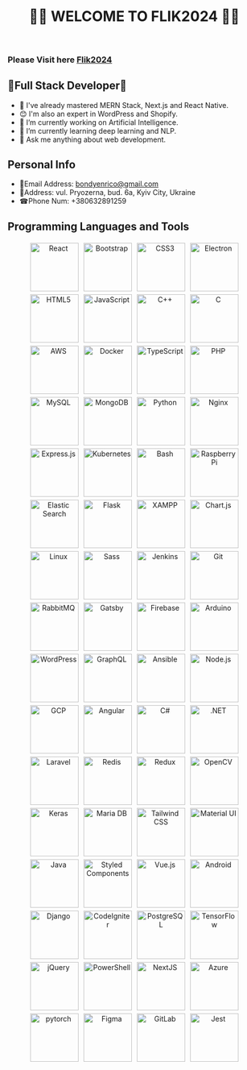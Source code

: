 # <div align="center">👋🎉 WELCOME TO FLIK2024 🎉👋<div>

<br/>

### Please Visit here <a href="https://github.com/Flik2024">Flik2024</a>

## 💎Full Stack Developer💎

- 👀 I've already mastered MERN Stack, Next.js and React Native.
- 😊 I'm also an expert in WordPress and Shopify.
- 💞️ I’m currently working on Artificial Intelligence.
- 🌱 I’m currently learning deep learning and NLP.
- 🔔 Ask me anything about web development.
<!---
Flik2024/Flik2024 is a ✨ special ✨ repository because its `README.md` (this file) appears on your GitHub profile.
You can click the Preview link to take a look at your changes.
--->

## Personal Info

- 📲Email Address: bondyenrico@gmail.com
- 🎪Address: vul. Pryozerna, bud. 6a, Kyiv City, Ukraine
- ☎Phone Num: +380632891259

## Programming Languages and Tools

<div align="center">  
<a href="https://reactjs.org/" target="_blank"><img style="margin: 3px" src="https://profilinator.rishav.dev/skills-assets/react-original-wordmark.svg" alt="React" height="96" /></a>  
<a href="https://getbootstrap.com/docs/3.4/javascript/" target="_blank"><img style="margin: 3px" src="https://profilinator.rishav.dev/skills-assets/bootstrap-plain.svg" alt="Bootstrap" height="96" /></a>  
<a href="https://www.w3schools.com/css/" target="_blank"><img style="margin: 3px" src="https://profilinator.rishav.dev/skills-assets/css3-original-wordmark.svg" alt="CSS3" height="96" /></a>  
<a href="https://www.electronjs.org/" target="_blank"><img style="margin: 3px" src="https://profilinator.rishav.dev/skills-assets/electron-original.svg" alt="Electron" height="96" /></a>  
<a href="https://en.wikipedia.org/wiki/HTML5" target="_blank"><img style="margin: 3px" src="https://profilinator.rishav.dev/skills-assets/html5-original-wordmark.svg" alt="HTML5" height="96" /></a>  
<a href="https://www.javascript.com/" target="_blank"><img style="margin: 3px" src="https://profilinator.rishav.dev/skills-assets/javascript-original.svg" alt="JavaScript" height="96" /></a>  
<a href="https://www.cplusplus.com/" target="_blank"><img style="margin: 3px" src="https://profilinator.rishav.dev/skills-assets/cplusplus-original.svg" alt="C++" height="96" /></a>  
<a href="https://www.cprogramming.com/" target="_blank"><img style="margin: 3px" src="https://profilinator.rishav.dev/skills-assets/c-original.svg" alt="C" height="96" /></a>  
<a href="https://aws.amazon.com/" target="_blank"><img style="margin: 3px" src="https://profilinator.rishav.dev/skills-assets/amazonwebservices-original-wordmark.svg" alt="AWS" height="96" /></a>  
<a href="https://www.docker.com/" target="_blank"><img style="margin: 3px" src="https://profilinator.rishav.dev/skills-assets/docker-original-wordmark.svg" alt="Docker" height="96" /></a>  
<a href="https://www.typescriptlang.org/" target="_blank"><img style="margin: 3px" src="https://profilinator.rishav.dev/skills-assets/typescript-original.svg" alt="TypeScript" height="96" /></a>  
<a href="https://www.php.net/" target="_blank"><img style="margin: 3px" src="https://profilinator.rishav.dev/skills-assets/php-original.svg" alt="PHP" height="96" /></a>  
<a href="https://www.mysql.com/" target="_blank"><img style="margin: 3px" src="https://profilinator.rishav.dev/skills-assets/mysql-original-wordmark.svg" alt="MySQL" height="96" /></a>  
<a href="https://www.mongodb.com/" target="_blank"><img style="margin: 3px" src="https://profilinator.rishav.dev/skills-assets/mongodb-original-wordmark.svg" alt="MongoDB" height="96" /></a>  
<a href="https://www.python.org/" target="_blank"><img style="margin: 3px" src="https://profilinator.rishav.dev/skills-assets/python-original.svg" alt="Python" height="96" /></a>  
<a href="https://www.nginx.com/" target="_blank"><img style="margin: 3px" src="https://profilinator.rishav.dev/skills-assets/nginx-original.svg" alt="Nginx" height="96" /></a>  
<a href="https://expressjs.com/" target="_blank"><img style="margin: 3px" src="https://profilinator.rishav.dev/skills-assets/express-original-wordmark.svg" alt="Express.js" height="96" /></a>  
<a href="https://kubernetes.io/" target="_blank"><img style="margin: 3px" src="https://profilinator.rishav.dev/skills-assets/kubernetes-icon.svg" alt="Kubernetes" height="96" /></a>  
<a href="https://www.gnu.org/software/bash/" target="_blank"><img style="margin: 3px" src="https://profilinator.rishav.dev/skills-assets/gnu_bash-icon.svg" alt="Bash" height="96" /></a>  
<a href="https://www.raspberrypi.org/" target="_blank"><img style="margin: 3px" src="https://profilinator.rishav.dev/skills-assets/raspberrypi.png" alt="Raspberry Pi" height="96" /></a>  
<a href="https://www.elastic.co/" target="_blank"><img style="margin: 3px" src="https://profilinator.rishav.dev/skills-assets/elasticsearch.png" alt="Elastic Search" height="96" /></a>  
<a href="https://flask.palletsprojects.com/" target="_blank"><img style="margin: 3px" src="https://profilinator.rishav.dev/skills-assets/flask.png" alt="Flask" height="96" /></a>  
<a href="https://www.apachefriends.org/" target="_blank"><img style="margin: 3px" src="https://profilinator.rishav.dev/skills-assets/xampp.png" alt="XAMPP" height="96" /></a>  
<a href="https://www.chartjs.org/" target="_blank"><img style="margin: 3px" src="https://profilinator.rishav.dev/skills-assets/logo-title.svg" alt="Chart.js" height="96" /></a>  
<a href="https://www.linux.org/" target="_blank"><img style="margin: 3px" src="https://profilinator.rishav.dev/skills-assets/linux-original.svg" alt="Linux" height="96" /></a>  
<a href="https://sass-lang.com/" target="_blank"><img style="margin: 3px" src="https://profilinator.rishav.dev/skills-assets/sass-original.svg" alt="Sass" height="96" /></a>  
<a href="https://www.jenkins.io/" target="_blank"><img style="margin: 3px" src="https://profilinator.rishav.dev/skills-assets/jenkins-icon.svg" alt="Jenkins" height="96" /></a>  
<a href="https://github.com/" target="_blank"><img style="margin: 3px" src="https://profilinator.rishav.dev/skills-assets/git-scm-icon.svg" alt="Git" height="96" /></a>  
<a href="https://www.rabbitmq.com/" target="_blank"><img style="margin: 3px" src="https://profilinator.rishav.dev/skills-assets/rabbitmq-icon.svg" alt="RabbitMQ" height="96" /></a>  
<a href="https://www.gatsbyjs.com/" target="_blank"><img style="margin: 3px" src="https://profilinator.rishav.dev/skills-assets/gatsby.png" alt="Gatsby" height="96" /></a>  
<a href="https://firebase.google.com/" target="_blank"><img style="margin: 3px" src="https://profilinator.rishav.dev/skills-assets/firebase.png" alt="Firebase" height="96" /></a>  
<a href="https://www.arduino.cc/" target="_blank"><img style="margin: 3px" src="https://profilinator.rishav.dev/skills-assets/arduino.png" alt="Arduino" height="96" /></a>  
<a href="https://wordpress.com/" target="_blank"><img style="margin: 3px" src="https://profilinator.rishav.dev/skills-assets/wordpress.png" alt="WordPress" height="96" /></a>  
<a href="https://graphql.org/" target="_blank"><img style="margin: 3px" src="https://profilinator.rishav.dev/skills-assets/graphql.png" alt="GraphQL" height="96" /></a>  
<a href="https://www.ansible.com/" target="_blank"><img style="margin: 3px" src="https://profilinator.rishav.dev/skills-assets/ansible.png" alt="Ansible" height="96" /></a>  
<a href="https://nodejs.org/" target="_blank"><img style="margin: 3px" src="https://profilinator.rishav.dev/skills-assets/nodejs-original-wordmark.svg" alt="Node.js" height="96" /></a>  
<a href="https://cloud.google.com/" target="_blank"><img style="margin: 3px" src="https://profilinator.rishav.dev/skills-assets/google_cloud-icon.svg" alt="GCP" height="96" /></a>  
<a href="https://angular.io/" target="_blank"><img style="margin: 3px" src="https://profilinator.rishav.dev/skills-assets/angularjs-original.svg" alt="Angular" height="96" /></a>  
<a href="https://docs.microsoft.com/en-us/dotnet/csharp/" target="_blank"><img style="margin: 3px" src="https://profilinator.rishav.dev/skills-assets/csharp-original.svg" alt="C#" height="96" /></a>  
<a href="https://dotnet.microsoft.com/download/dotnet-framework" target="_blank"><img style="margin: 3px" src="https://profilinator.rishav.dev/skills-assets/dot-net-original-wordmark.svg" alt=".NET" height="96" /></a>  
<a href="https://laravel.com/" target="_blank"><img style="margin: 3px" src="https://profilinator.rishav.dev/skills-assets/laravel-plain-wordmark.svg" alt="Laravel" height="96" /></a>  
<a href="https://redis.io/" target="_blank"><img style="margin: 3px" src="https://profilinator.rishav.dev/skills-assets/redis-original-wordmark.svg" alt="Redis" height="96" /></a>  
<a href="https://redux.js.org/" target="_blank"><img style="margin: 3px" src="https://profilinator.rishav.dev/skills-assets/redux-original.svg" alt="Redux" height="96" /></a>  
<a href="https://opencv.org/" target="_blank"><img style="margin: 3px" src="https://profilinator.rishav.dev/skills-assets/opencv-icon.svg" alt="OpenCV" height="96" /></a>  
<a href="https://keras.io/" target="_blank"><img style="margin: 3px" src="https://profilinator.rishav.dev/skills-assets/keras.png" alt="Keras" height="96" /></a>  
<a href="https://mariadb.org/" target="_blank"><img style="margin: 3px" src="https://profilinator.rishav.dev/skills-assets/mariadb.png" alt="Maria DB" height="96" /></a>  
<a href="https://www.tailwindcss.com/" target="_blank"><img style="margin: 3px" src="https://profilinator.rishav.dev/skills-assets/tailwindcss.svg" alt="Tailwind CSS" height="96" /></a>  
<a href="https://mui.com/" target="_blank"><img style="margin: 3px" src="https://profilinator.rishav.dev/skills-assets/mui.png" alt="Material UI" height="96" /></a>  
<a href="https://www.java.com/" target="_blank"><img style="margin: 3px" src="https://profilinator.rishav.dev/skills-assets/java-original-wordmark.svg" alt="Java" height="96" /></a>  
<a href="https://styled-components.com/" target="_blank"><img style="margin: 3px" src="https://profilinator.rishav.dev/skills-assets/styled-components.png" alt="Styled Components" height="96" /></a>  
<a href="https://vuejs.org/" target="_blank"><img style="margin: 3px" src="https://profilinator.rishav.dev/skills-assets/vuejs-original-wordmark.svg" alt="Vue.js" height="96" /></a>  
<a href="https://www.android.com/intl/en_in/" target="_blank"><img style="margin: 3px" src="https://profilinator.rishav.dev/skills-assets/android-original-wordmark.svg" alt="Android" height="96" /></a>  
<a href="https://www.djangoproject.com/" target="_blank"><img style="margin: 3px" src="https://profilinator.rishav.dev/skills-assets/django-original.svg" alt="Django" height="96" /></a>  
<a href="https://codeigniter.com/" target="_blank"><img style="margin: 3px" src="https://profilinator.rishav.dev/skills-assets/codeigniter.svg" alt="CodeIgniter" height="96" /></a>  
<a href="https://www.postgresql.org/" target="_blank"><img style="margin: 3px" src="https://profilinator.rishav.dev/skills-assets/postgresql-original-wordmark.svg" alt="PostgreSQL" height="96" /></a>  
<a href="https://www.tensorflow.org/" target="_blank"><img style="margin: 3px" src="https://profilinator.rishav.dev/skills-assets/tensorflow-icon.svg" alt="TensorFlow" height="96" /></a>  
<a href="https://jquery.com/" target="_blank"><img style="margin: 3px" src="https://profilinator.rishav.dev/skills-assets/jquery.png" alt="jQuery" height="96" /></a>  
<a href="https://docs.microsoft.com/en-us/powershell/" target="_blank"><img style="margin: 3px" src="https://profilinator.rishav.dev/skills-assets/powershell.png" alt="PowerShell" height="96" /></a>  
<a href="https://nextjs.org/" target="_blank"><img style="margin: 3px" src="https://profilinator.rishav.dev/skills-assets/nextjs.png" alt="NextJS" height="96" /></a>  
<a href="https://azure.microsoft.com/en-in/" target="_blank"><img style="margin: 3px" src="https://profilinator.rishav.dev/skills-assets/microsoft_azure-icon.svg" alt="Azure" height="96" /></a>  
<a href="https://pytorch.org/" target="_blank"><img style="margin: 3px" src="https://profilinator.rishav.dev/skills-assets/pytorch-icon.svg" alt="pytorch" height="96" /></a>  
<a href="https://www.figma.com/" target="_blank"><img style="margin: 3px" src="https://profilinator.rishav.dev/skills-assets/figma-icon.svg" alt="Figma" height="96" /></a>  
<a href="https://about.gitlab.com/" target="_blank"><img style="margin: 3px" src="https://profilinator.rishav.dev/skills-assets/gitlab.svg" alt="GitLab" height="96" /></a>  
<a href="https://www.jestjs.io/" target="_blank"><img style="margin: 3px" src="https://profilinator.rishav.dev/skills-assets/jest.svg" alt="Jest" height="96" /></a>  
</div>
